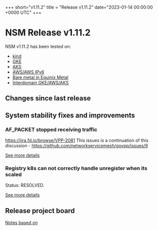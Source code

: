 
+++
short="v1.11.2"
title = "Release v1.11.2"
date="2023-01-14 00:00:00 +0000 UTC"
+++


# NSM Release v1.11.2 



NSM v1.11.2 has been tested on:
- [kind](https://github.com/networkservicemesh/integration-k8s-kind/actions?query=branch%3Arelease%2Fv1.11.2+)
- [GKE](https://github.com/networkservicemesh/integration-k8s-gke/actions?query=branch%3Arelease%2Fv1.11.2+)
- [AKS](https://github.com/networkservicemesh/integration-k8s-aks/actions?query=branch%3Arelease%2Fv1.11.2+)
- [AWS/AWS IPv6](https://github.com/networkservicemesh/integration-k8s-aws/actions?query=branch%3Arelease%2Fv1.11.2+)
- [Bare metal in Equinix Metal](https://github.com/networkservicemesh/integration-k8s-packet/actions?query=branch%3Arelease%2Fv1.11.2+)
- [Interdomain GKE/AWS/AKS](https://github.com/networkservicemesh/integration-interdomain-k8s/actions?query=branch%3Arelease%2Fv1.11.2+)


## Changes since last release



## System stability fixes and improvements



### AF_PACKET stopped receiving traffic

https://jira.fd.io/browse/VPP-2081
This issues is a continuation of this discussion - https://github.com/networkservicemesh/govpp/issues/9

[See more details](https://github.com/networkservicemesh/cmd-forwarder-vpp/issues/927)


### Registry k8s can not correctly handle unregister when its scaled

Status: RESOLVED.

[See more details](https://github.com/networkservicemesh/sdk-k8s/issues/456)



## Release project board

[Notes based on](https://github.com/orgs/networkservicemesh/projects/27)
